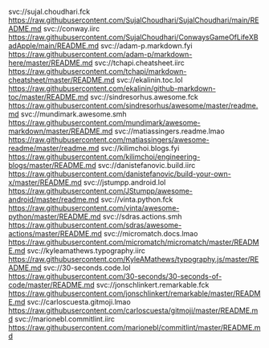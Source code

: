 svc://sujal.choudhari.fck https://raw.githubusercontent.com/SujalChoudhari/SujalChoudhari/main/README.md
svc://conway.iirc https://raw.githubusercontent.com/SujalChoudhari/ConwaysGameOfLifeXBadApple/main/README.md
svc://adam-p.markdown.fyi https://raw.githubusercontent.com/adam-p/markdown-here/master/README.md
svc://tchapi.cheatsheet.iirc https://raw.githubusercontent.com/tchapi/markdown-cheatsheet/master/README.md
svc://ekalinin.toc.lol https://raw.githubusercontent.com/ekalinin/github-markdown-toc/master/README.md
svc://sindresorhus.awesome.fck https://raw.githubusercontent.com/sindresorhus/awesome/master/readme.md
svc://mundimark.awesome.smh https://raw.githubusercontent.com/mundimark/awesome-markdown/master/README.md
svc://matiassingers.readme.lmao https://raw.githubusercontent.com/matiassingers/awesome-readme/master/readme.md
svc://kilimchoi.blogs.fyi https://raw.githubusercontent.com/kilimchoi/engineering-blogs/master/README.md
svc://danistefanovic.build.iirc https://raw.githubusercontent.com/danistefanovic/build-your-own-x/master/README.md
svc://jstumpp.android.lol https://raw.githubusercontent.com/JStumpp/awesome-android/master/readme.md
svc://vinta.python.fck https://raw.githubusercontent.com/vinta/awesome-python/master/README.md
svc://sdras.actions.smh https://raw.githubusercontent.com/sdras/awesome-actions/master/README.md
svc://micromatch.docs.lmao https://raw.githubusercontent.com/micromatch/micromatch/master/README.md
svc://kyleamathews.typography.iirc https://raw.githubusercontent.com/KyleAMathews/typography.js/master/README.md
svc://30-seconds.code.lol https://raw.githubusercontent.com/30-seconds/30-seconds-of-code/master/README.md
svc://jonschlinkert.remarkable.fck https://raw.githubusercontent.com/jonschlinkert/remarkable/master/README.md
svc://carloscuesta.gitmoji.lmao https://raw.githubusercontent.com/carloscuesta/gitmoji/master/README.md
svc://marionebl.commitlint.iirc https://raw.githubusercontent.com/marionebl/commitlint/master/README.md